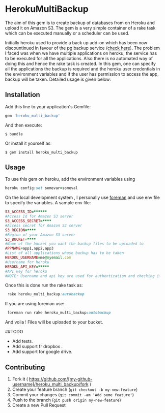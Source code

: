 # HerokuMultiBackup

The aim of this gem is to create backup of databases from on Heroku and upload it on Amazon S3. The gem is a very simple container of a rake task which can be executed manually or a scheduler can be used.

Initially heroku used to provide a back up add-on which has been now discountinued in favour of the pg backup service ([check here](https://devcenter.heroku.com/articles/heroku-postgres-backups)). 
The problem I faced was when we have multiple applications on heroku, the service has to be executed for all the applications. Also there is no automated way of doing this and hence the rake task is created.
In this gem, one can specify all the applications the backup is required and the heroku user credentials in the environment variables and if the user has permission to access the app, backup will be taken. Detailed usage is given below:

## Installation

Add this line to your application's Gemfile:

```ruby
gem 'heroku_multi_backup'
```

And then execute:

    $ bundle

Or install it yourself as:

    $ gem install heroku_multi_backup

## Usage

To use this gem on heroku, add the environment variables using 
```ruby
heroku config:set somevar=someval
```
On the local development system , I personally use [foreman](https://github.com/ddollar/foreman) and use env file to specify the variables.
A sample env file:
```ruby
S3_ACCESS_ID=******
#Access Id for Amazon S3 server
S3_ACCESS_SECRET=****
#Access secret for Amazon S3 server
S3_REGION=****
#Region of your Amazon S3 server
S3_BUCKET=****
#Name of the bucket you want the backup files to be uploaded to
APPNAME=app1,app2,app3
#List of all applications whose backup has to be taken
HEROKU_USERNAME=me@myemail.com
#Username for heroku
HEROKU_API_KEY=*****
#API key for heroku
#NOTE: Username and api key are used for authentication and checking if user has access to all apps listed.
```
Once this is done run the rake task as:
```ruby
 rake heroku_multi_backup:autobackup
```
If you are using foreman use:
```ruby
 foreman run rake heroku_multi_backup:autobackup
```
And voila ! Files will be uploaded to your bucket.

##TODO

 - Add tests.
 - Add support fr dropbox .
 - Add support for google drive.

## Contributing

1. Fork it ( https://github.com/[my-github-username]/heroku_multi_backup/fork )
2. Create your feature branch (`git checkout -b my-new-feature`)
3. Commit your changes (`git commit -am 'Add some feature'`)
4. Push to the branch (`git push origin my-new-feature`)
5. Create a new Pull Request

